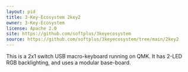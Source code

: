 ```yaml
---
layout: pid
title: 3-Key-Ecosystem 2key2
owner: 3-Key-Ecosystem
license: Apache 2.0
site: https://github.com/softplus/3keyecosystem
source: https://github.com/softplus/3keyecosystem/tree/main/2key2
---
```


This is a 2x1 switch USB macro-keyboard running on QMK.
It has 2-LED RGB backlighting, and uses a modular base-board.
